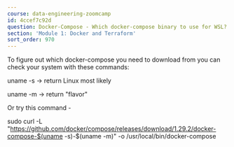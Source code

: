 ```yaml
---
course: data-engineering-zoomcamp
id: 4ccef7c92d
question: Docker-Compose - Which docker-compose binary to use for WSL?
section: 'Module 1: Docker and Terraform'
sort_order: 970
---
```


To figure out which docker-compose you need to download from  you can check your system with these commands:

uname -s  -> return Linux most likely

uname -m -> return "flavor"

Or try this command -

sudo curl -L "https://github.com/docker/compose/releases/download/1.29.2/docker-compose-$(uname -s)-$(uname -m)" -o /usr/local/bin/docker-compose


